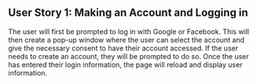 ## User Story 1: Making an Account and Logging in

The user will first be prompted to log in with Google or Facebook. This will then create a pop-up window where the user can select the account and give the necessary consent to have their account accessed. If the user needs to create an account, they will be prompted to do so. Once the user has entered their login information, the page will reload and display user information. 

